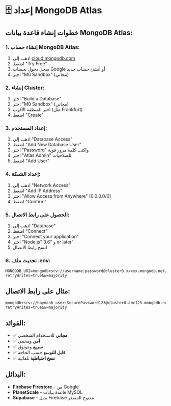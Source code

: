 # 🗄️ إعداد MongoDB Atlas

## **خطوات إنشاء قاعدة بيانات MongoDB Atlas:**

### **1. إنشاء حساب MongoDB Atlas:**
1. اذهب إلى [cloud.mongodb.com](https://cloud.mongodb.com)
2. اضغط "Try Free"
3. سجل دخول بحساب Google أو أنشئ حساب جديد
4. اختر "M0 Sandbox" (مجاني)

### **2. إنشاء Cluster:**
1. اختر "Build a Database"
2. اختر "M0 Sandbox" (مجاني)
3. اختر المنطقة الأقرب (مثل Frankfurt)
4. اضغط "Create"

### **3. إعداد المستخدم:**
1. اذهب إلى "Database Access"
2. اضغط "Add New Database User"
3. اختر "Password" واكتب كلمة مرور قوية
4. اختر "Atlas Admin" للصلاحيات
5. اضغط "Add User"

### **4. إعداد الشبكة:**
1. اذهب إلى "Network Access"
2. اضغط "Add IP Address"
3. اختر "Allow Access from Anywhere" (0.0.0.0/0)
4. اضغط "Confirm"

### **5. الحصول على رابط الاتصال:**
1. اذهب إلى "Database"
2. اضغط "Connect"
3. اختر "Connect your application"
4. اختر "Node.js" و "3.6 or later"
5. انسخ رابط الاتصال

### **6. تحديث ملف .env:**
```env
MONGODB_URI=mongodb+srv://username:password@cluster0.xxxxx.mongodb.net/haymanh_db?retryWrites=true&w=majority
```

## **مثال على رابط الاتصال:**
```
mongodb+srv://haymanh_user:SecurePassword123@cluster0.abc123.mongodb.net/haymanh_db?retryWrites=true&w=majority
```

## **الفوائد:**
- ✅ **مجاني** للاستخدام الشخصي
- ✅ **آمن** ومحمي
- ✅ **سريع** وموثوق
- ✅ **قابل للتوسع** حسب الحاجة
- ✅ **نسخ احتياطية** تلقائية

## **البدائل:**
- **Firebase Firestore** - من Google
- **PlanetScale** - قاعدة بيانات MySQL
- **Supabase** - بديل Firebase مفتوح المصدر
